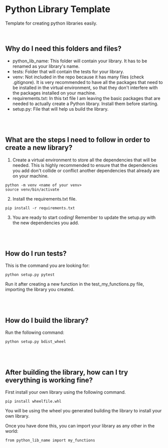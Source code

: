 # Python Library Template

Template for creating python libraries easily.

<br/>

## Why do I need this folders and files?

* python_lib_name: This folder will contain your library. It has to be renamed as your library's name.
* tests: Folder that will contain the tests for your library.
* venv: Not included in the repo because it has many files (check .gitignore). It is very recommended to have all the packages that need to be installed in the virtual environment, so that they don't interfere with the packages installed on your machine.
* requirements.txt: In this txt file I am leaving the basic packages that are needed to actually create a Python library. Install them before starting.
* setup.py: File that will help us build the library.

<br/>
<br/>

## What are the steps I need to follow in order to create a new library?

1) Create a virtual environment to store all the dependencies that will be needed. This is highly recommended to ensure that the dependencies you add don't collide or conflict another dependencies that already are on your machine.

```
python -m venv <name of your venv>
source venv/bin/activate
```

2) Install the requirements.txt file.

```
pip install -r requirements.txt
```

3) You are ready to start coding! Remember to update the setup.py with the new dependencies you add.


<br/>
<br/>

## How do I run tests?

This is the command you are looking for:

```
python setup.py pytest
```

Run it after creating a new function in the test_my_functions.py file, importing the library you created.

<br/>
<br/>

## How do I build the library?

Run the following command:

```
python setup.py bdist_wheel
```

<br/>
<br/>

## After building the library, how can I try everything is working fine?

First install your own library using the following command.

```
pip install wheelfile.whl
```

You will be using the wheel you generated building the library to install your own library.

Once you have done this, you can import your library as any other in the world:

```
from python_lib_name import my_functions
```

